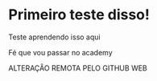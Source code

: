 # Primeiro teste disso!
 Teste aprendendo isso aqui

Fé que vou passar no academy

ALTERAÇÂO REMOTA PELO GITHUB WEB
